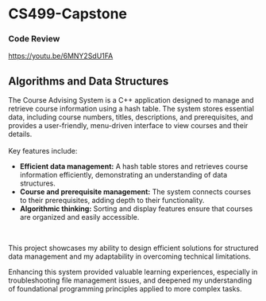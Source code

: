 # CS499-Capstone

### Code Review
https://youtu.be/6MNY2SdU1FA

## Algorithms and Data Structures
The Course Advising System is a C++ application designed to manage and retrieve course information using a hash table. The system stores essential data, including course numbers, titles, descriptions, and prerequisites, and provides a user-friendly, menu-driven interface to view courses and their details. 
<br><br>
Key features include:
* **Efficient data management:** A hash table stores and retrieves course information efficiently, demonstrating an understanding of data structures.
* **Course and prerequisite management:** The system connects courses to their prerequisites, adding depth to their functionality.
* **Algorithmic thinking:** Sorting and display features ensure that courses are organized and easily accessible.
<br>

This project showcases my ability to design efficient solutions for structured data management and my adaptability in overcoming technical limitations. <br>

Enhancing this system provided valuable learning experiences, especially in troubleshooting file management issues, and deepened my understanding of foundational programming principles applied to more complex tasks. 
